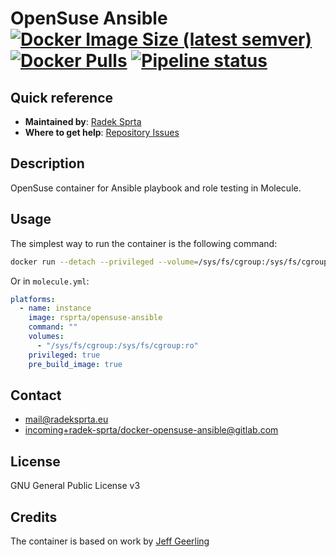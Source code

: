 # OpenSuse Ansible [![Docker Image Size (latest semver)](https://img.shields.io/docker/image-size/rsprta/opensuse-ansible)](https://hub.docker.com/r/rsprta/opensuse-ansible) [![Docker Pulls](https://img.shields.io/docker/pulls/rsprta/opensuse-ansible)](https://hub.docker.com/r/rsprta/opensuse-ansible) [![Pipeline status](https://gitlab.com/radek-sprta/docker-opensuse-ansible/badges/master/pipeline.svg)](https://gitlab.com/radek-sprta/docker-opensuse-ansible/commits/master)

## Quick reference
- **Maintained by**: [Radek Sprta](https://gitlab.com/radek-sprta)
- **Where to get help**: [Repository Issues](https://gitlab.com/radek-sprta/docker-opensuse-ansible/-/issues)

## Description
OpenSuse container for Ansible playbook and role testing in Molecule.

## Usage
The simplest way to run the container is the following command:

```bash
docker run --detach --privileged --volume=/sys/fs/cgroup:/sys/fs/cgroup:ro rsprta/opensuse-ansible
```

Or in `molecule.yml`:

```yaml
platforms:
  - name: instance
    image: rsprta/opensuse-ansible
    command: ""
    volumes:
      - "/sys/fs/cgroup:/sys/fs/cgroup:ro"
    privileged: true
    pre_build_image: true
```

## Contact
- [mail@radeksprta.eu](mailto:mail@radeksprta.eu)
- [incoming+radek-sprta/docker-opensuse-ansible@gitlab.com](incoming+radek-sprta/docker-opensuse-ansible@gitlab.com)

## License
GNU General Public License v3

## Credits
The container is based on work by [Jeff Geerling](https://hub.docker.com/u/geerlingguy)
